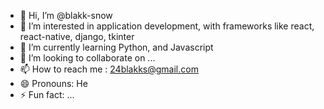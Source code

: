 - 👋 Hi, I’m @blakk-snow
- 👀 I’m interested in application development, with frameworks like react, react-native, django, tkinter
- 🌱 I’m currently learning Python, and Javascript
- 💞️ I’m looking to collaborate on ...
- 📫 How to reach me : 24blakks@gmail.com
- 😄 Pronouns: He
- ⚡ Fun fact: ...

<!---
blakk-snow/blakk-snow is a ✨ special ✨ repository because its `README.md` (this file) appears on your GitHub profile.
You can click the Preview link to take a look at your changes.
--->
